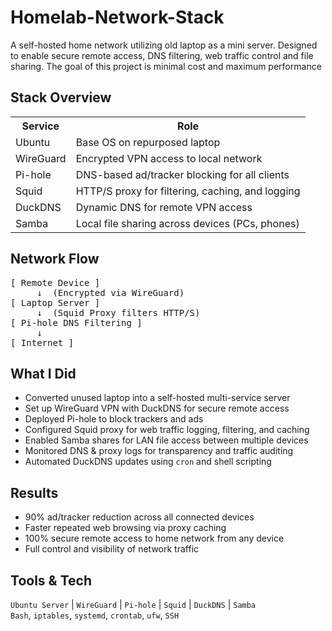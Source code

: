 # Homelab-Network-Stack
A self-hosted home network utilizing old laptop as a mini server. Designed to enable secure remote access, DNS filtering, web traffic control and file sharing. The goal of this project is minimal cost and maximum performance

<h2>Stack Overview</h2>

<table>
  <tr>
    <th>Service</th>
    <th>Role</th>
  </tr>
  <tr>
    <td> Ubuntu</td>
    <td>Base OS on repurposed laptop</td>
  </tr>
  <tr>
    <td> WireGuard</td>
    <td>Encrypted VPN access to local network</td>
  </tr>
  <tr>
    <td> Pi-hole</td>
    <td>DNS-based ad/tracker blocking for all clients</td>
  </tr>
  <tr>
    <td> Squid</td>
    <td>HTTP/S proxy for filtering, caching, and logging</td>
  </tr>
  <tr>
    <td> DuckDNS</td>
    <td>Dynamic DNS for remote VPN access</td>
  </tr>
  <tr>
    <td> Samba</td>
    <td>Local file sharing across devices (PCs, phones)</td>
  </tr>
</table>

<h2>Network Flow</h2>

<pre>
[ Remote Device ]
     ↓  (Encrypted via WireGuard)
[ Laptop Server ]
     ↓  (Squid Proxy filters HTTP/S)
[ Pi-hole DNS Filtering ]
     ↓
[ Internet ]
</pre>

<h2>What I Did</h2>
<ul>
  <li> Converted unused laptop into a self-hosted multi-service server</li>
  <li> Set up WireGuard VPN with DuckDNS for secure remote access</li>
  <li> Deployed Pi-hole to block trackers and ads </li>
  <li> Configured Squid proxy for web traffic logging, filtering, and caching</li>
  <li> Enabled Samba shares for LAN file access between multiple devices</li>
  <li> Monitored DNS & proxy logs for transparency and traffic auditing</li>
  <li> Automated DuckDNS updates using <code>cron</code> and shell scripting</li>
</ul>

<h2>Results</h2>
<ul>
  <li>90% ad/tracker reduction across all connected devices</li>
  <li>Faster repeated web browsing via proxy caching</li>
  <li>100% secure remote access to home network from any device</li>
  <li>Full control and visibility of network traffic</li>
</ul>

<h2>Tools & Tech</h2>
<p><code>Ubuntu Server</code> | <code>WireGuard</code> | <code>Pi-hole</code> | <code>Squid</code> | <code>DuckDNS</code> | <code>Samba</code><br>
<code>Bash</code>, <code>iptables</code>, <code>systemd</code>, <code>crontab</code>, <code>ufw</code>, <code>SSH</code></p>
